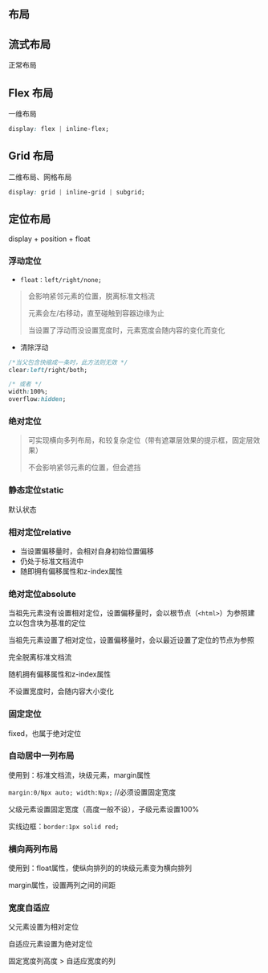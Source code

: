 ## 布局

## 流式布局

正常布局

## Flex 布局

一维布局

```css
display: flex | inline-flex;
```

## Grid 布局

二维布局、网格布局

```css
display: grid | inline-grid | subgrid;
```

## 定位布局

display + position + float

### 浮动定位

- `float：left/right/none;`

> 会影响紧邻元素的位置，脱离标准文档流
>
> 元素会左/右移动，直至碰触到容器边缘为止
>
> 当设置了浮动而没设置宽度时，元素宽度会随内容的变化而变化

- 清除浮动

```css
/*当父包含快缩成一条时，此方法则无效 */
clear:left/right/both;

/* 或者 */
width:100%;
overflow:hidden;
```

### 绝对定位

> 可实现横向多列布局，和较复杂定位（带有遮罩层效果的提示框，固定层效果）
>
> 不会影响紧邻元素的位置，但会遮挡

### 静态定位static

默认状态

### 相对定位relative

- 当设置偏移量时，会相对自身初始位置偏移
- 仍处于标准文档流中
- 随即拥有偏移属性和z-index属性

### 绝对定位absolute

当祖先元素没有设置相对定位，设置偏移量时，会以根节点（`<html>`）为参照建立以包含块为基准的定位

当祖先元素设置了相对定位，设置偏移量时，会以最近设置了定位的节点为参照

完全脱离标准文档流

随机拥有偏移属性和z-index属性

不设置宽度时，会随内容大小变化

### 固定定位

fixed，也属于绝对定位

### 自动居中一列布局

使用到：标准文档流，块级元素，margin属性

`margin:0/Npx auto; width:Npx;`  //必须设置固定宽度

父级元素设置固定宽度（高度一般不设），子级元素设置100%

实线边框：`border:1px solid red;`

### 横向两列布局

使用到：float属性，使纵向排列的的块级元素变为横向排列

margin属性，设置两列之间的间距

### 宽度自适应

父元素设置为相对定位

自适应元素设置为绝对定位

固定宽度列高度 > 自适应宽度的列
